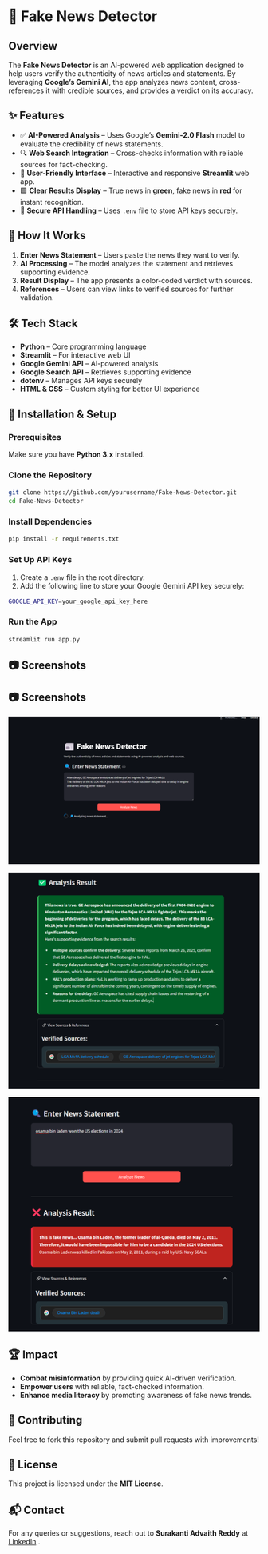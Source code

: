# 📰 Fake News Detector

## Overview
The **Fake News Detector** is an AI-powered web application designed to help users verify the authenticity of news articles and statements. By leveraging **Google’s Gemini AI**, the app analyzes news content, cross-references it with credible sources, and provides a verdict on its accuracy.

## ✨ Features
- ✅ **AI-Powered Analysis** – Uses Google’s **Gemini-2.0 Flash** model to evaluate the credibility of news statements.
- 🔍 **Web Search Integration** – Cross-checks information with reliable sources for fact-checking.
- 🎨 **User-Friendly Interface** – Interactive and responsive **Streamlit** web app.
- 🟩 **Clear Results Display** – True news in **green**, fake news in **red** for instant recognition.
- 🔐 **Secure API Handling** – Uses `.env` file to store API keys securely.

## 📌 How It Works
1. **Enter News Statement** – Users paste the news they want to verify.
2. **AI Processing** – The model analyzes the statement and retrieves supporting evidence.
3. **Result Display** – The app presents a color-coded verdict with sources.
4. **References** – Users can view links to verified sources for further validation.

## 🛠 Tech Stack
- **Python** – Core programming language
- **Streamlit** – For interactive web UI
- **Google Gemini API** – AI-powered analysis
- **Google Search API** – Retrieves supporting evidence
- **dotenv** – Manages API keys securely
- **HTML & CSS** – Custom styling for better UI experience

## 🚀 Installation & Setup

### Prerequisites
Make sure you have **Python 3.x** installed.

### Clone the Repository
```bash
git clone https://github.com/yourusername/Fake-News-Detector.git
cd Fake-News-Detector
```

### Install Dependencies
```bash
pip install -r requirements.txt
```

### Set Up API Keys
1. Create a `.env` file in the root directory.
2. Add the following line to store your Google Gemini API key securely:
```bash
GOOGLE_API_KEY=your_google_api_key_here
```

### Run the App
```bash
streamlit run app.py
```

## 📷 Screenshots
## 📷 Screenshots
![Fake News Detector UI](input/Fake_news_processing.png)

![Fake News Detector UI](input/True_news.png)

![Fake News Detector UI](input/Fake_news.png)


## 🏆 Impact
- **Combat misinformation** by providing quick AI-driven verification.
- **Empower users** with reliable, fact-checked information.
- **Enhance media literacy** by promoting awareness of fake news trends.

## 🤝 Contributing
Feel free to fork this repository and submit pull requests with improvements!

## 📜 License
This project is licensed under the **MIT License**.

## 📬 Contact
For any queries or suggestions, reach out to **Surakanti Advaith Reddy** at  [LinkedIn](https://www.linkedin.com/in/cadva/) .
